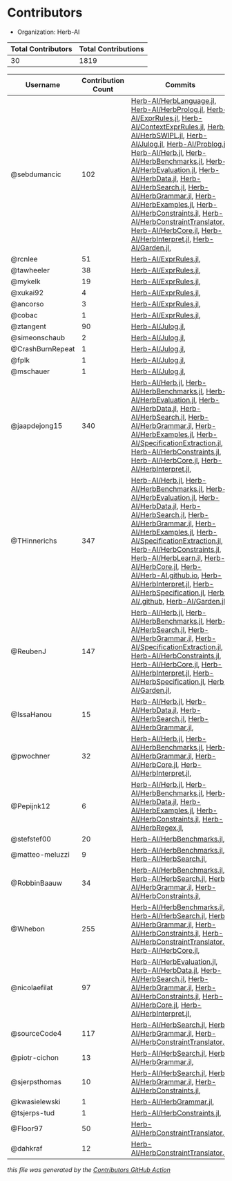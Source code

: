 # Contributors

- Organization: Herb-AI

| Total Contributors | Total Contributions |
| --- | --- |
| 30 | 1819 |

| Username | Contribution Count | Commits |
| --- | --- | --- |
| @sebdumancic | 102 | [Herb-AI/HerbLanguage.jl](https://github.com/Herb-AI/HerbLanguage.jl/commits?author=sebdumancic), [Herb-AI/HerbProlog.jl](https://github.com/Herb-AI/HerbProlog.jl/commits?author=sebdumancic), [Herb-AI/ExprRules.jl](https://github.com/Herb-AI/ExprRules.jl/commits?author=sebdumancic), [Herb-AI/ContextExprRules.jl](https://github.com/Herb-AI/ContextExprRules.jl/commits?author=sebdumancic), [Herb-AI/HerbSWIPL.jl](https://github.com/Herb-AI/HerbSWIPL.jl/commits?author=sebdumancic), [Herb-AI/Julog.jl](https://github.com/Herb-AI/Julog.jl/commits?author=sebdumancic), [Herb-AI/Problog.jl](https://github.com/Herb-AI/Problog.jl/commits?author=sebdumancic), [Herb-AI/Herb.jl](https://github.com/Herb-AI/Herb.jl/commits?author=sebdumancic), [Herb-AI/HerbBenchmarks.jl](https://github.com/Herb-AI/HerbBenchmarks.jl/commits?author=sebdumancic), [Herb-AI/HerbEvaluation.jl](https://github.com/Herb-AI/HerbEvaluation.jl/commits?author=sebdumancic), [Herb-AI/HerbData.jl](https://github.com/Herb-AI/HerbData.jl/commits?author=sebdumancic), [Herb-AI/HerbSearch.jl](https://github.com/Herb-AI/HerbSearch.jl/commits?author=sebdumancic), [Herb-AI/HerbGrammar.jl](https://github.com/Herb-AI/HerbGrammar.jl/commits?author=sebdumancic), [Herb-AI/HerbExamples.jl](https://github.com/Herb-AI/HerbExamples.jl/commits?author=sebdumancic), [Herb-AI/HerbConstraints.jl](https://github.com/Herb-AI/HerbConstraints.jl/commits?author=sebdumancic), [Herb-AI/HerbConstraintTranslator.jl](https://github.com/Herb-AI/HerbConstraintTranslator.jl/commits?author=sebdumancic), [Herb-AI/HerbCore.jl](https://github.com/Herb-AI/HerbCore.jl/commits?author=sebdumancic), [Herb-AI/HerbInterpret.jl](https://github.com/Herb-AI/HerbInterpret.jl/commits?author=sebdumancic), [Herb-AI/Garden.jl](https://github.com/Herb-AI/Garden.jl/commits?author=sebdumancic),  |
| @rcnlee | 51 | [Herb-AI/ExprRules.jl](https://github.com/Herb-AI/ExprRules.jl/commits?author=rcnlee),  |
| @tawheeler | 38 | [Herb-AI/ExprRules.jl](https://github.com/Herb-AI/ExprRules.jl/commits?author=tawheeler),  |
| @mykelk | 19 | [Herb-AI/ExprRules.jl](https://github.com/Herb-AI/ExprRules.jl/commits?author=mykelk),  |
| @xukai92 | 4 | [Herb-AI/ExprRules.jl](https://github.com/Herb-AI/ExprRules.jl/commits?author=xukai92),  |
| @ancorso | 3 | [Herb-AI/ExprRules.jl](https://github.com/Herb-AI/ExprRules.jl/commits?author=ancorso),  |
| @cobac | 1 | [Herb-AI/ExprRules.jl](https://github.com/Herb-AI/ExprRules.jl/commits?author=cobac),  |
| @ztangent | 90 | [Herb-AI/Julog.jl](https://github.com/Herb-AI/Julog.jl/commits?author=ztangent),  |
| @simeonschaub | 2 | [Herb-AI/Julog.jl](https://github.com/Herb-AI/Julog.jl/commits?author=simeonschaub),  |
| @CrashBurnRepeat | 1 | [Herb-AI/Julog.jl](https://github.com/Herb-AI/Julog.jl/commits?author=CrashBurnRepeat),  |
| @fplk | 1 | [Herb-AI/Julog.jl](https://github.com/Herb-AI/Julog.jl/commits?author=fplk),  |
| @mschauer | 1 | [Herb-AI/Julog.jl](https://github.com/Herb-AI/Julog.jl/commits?author=mschauer),  |
| @jaapdejong15 | 340 | [Herb-AI/Herb.jl](https://github.com/Herb-AI/Herb.jl/commits?author=jaapdejong15), [Herb-AI/HerbBenchmarks.jl](https://github.com/Herb-AI/HerbBenchmarks.jl/commits?author=jaapdejong15), [Herb-AI/HerbEvaluation.jl](https://github.com/Herb-AI/HerbEvaluation.jl/commits?author=jaapdejong15), [Herb-AI/HerbData.jl](https://github.com/Herb-AI/HerbData.jl/commits?author=jaapdejong15), [Herb-AI/HerbSearch.jl](https://github.com/Herb-AI/HerbSearch.jl/commits?author=jaapdejong15), [Herb-AI/HerbGrammar.jl](https://github.com/Herb-AI/HerbGrammar.jl/commits?author=jaapdejong15), [Herb-AI/HerbExamples.jl](https://github.com/Herb-AI/HerbExamples.jl/commits?author=jaapdejong15), [Herb-AI/SpecificationExtraction.jl](https://github.com/Herb-AI/SpecificationExtraction.jl/commits?author=jaapdejong15), [Herb-AI/HerbConstraints.jl](https://github.com/Herb-AI/HerbConstraints.jl/commits?author=jaapdejong15), [Herb-AI/HerbCore.jl](https://github.com/Herb-AI/HerbCore.jl/commits?author=jaapdejong15), [Herb-AI/HerbInterpret.jl](https://github.com/Herb-AI/HerbInterpret.jl/commits?author=jaapdejong15),  |
| @THinnerichs | 347 | [Herb-AI/Herb.jl](https://github.com/Herb-AI/Herb.jl/commits?author=THinnerichs), [Herb-AI/HerbBenchmarks.jl](https://github.com/Herb-AI/HerbBenchmarks.jl/commits?author=THinnerichs), [Herb-AI/HerbEvaluation.jl](https://github.com/Herb-AI/HerbEvaluation.jl/commits?author=THinnerichs), [Herb-AI/HerbData.jl](https://github.com/Herb-AI/HerbData.jl/commits?author=THinnerichs), [Herb-AI/HerbSearch.jl](https://github.com/Herb-AI/HerbSearch.jl/commits?author=THinnerichs), [Herb-AI/HerbGrammar.jl](https://github.com/Herb-AI/HerbGrammar.jl/commits?author=THinnerichs), [Herb-AI/HerbExamples.jl](https://github.com/Herb-AI/HerbExamples.jl/commits?author=THinnerichs), [Herb-AI/SpecificationExtraction.jl](https://github.com/Herb-AI/SpecificationExtraction.jl/commits?author=THinnerichs), [Herb-AI/HerbConstraints.jl](https://github.com/Herb-AI/HerbConstraints.jl/commits?author=THinnerichs), [Herb-AI/HerbLearn.jl](https://github.com/Herb-AI/HerbLearn.jl/commits?author=THinnerichs), [Herb-AI/HerbCore.jl](https://github.com/Herb-AI/HerbCore.jl/commits?author=THinnerichs), [Herb-AI/Herb-AI.github.io](https://github.com/Herb-AI/Herb-AI.github.io/commits?author=THinnerichs), [Herb-AI/HerbInterpret.jl](https://github.com/Herb-AI/HerbInterpret.jl/commits?author=THinnerichs), [Herb-AI/HerbSpecification.jl](https://github.com/Herb-AI/HerbSpecification.jl/commits?author=THinnerichs), [Herb-AI/.github](https://github.com/Herb-AI/.github/commits?author=THinnerichs), [Herb-AI/Garden.jl](https://github.com/Herb-AI/Garden.jl/commits?author=THinnerichs),  |
| @ReubenJ | 147 | [Herb-AI/Herb.jl](https://github.com/Herb-AI/Herb.jl/commits?author=ReubenJ), [Herb-AI/HerbBenchmarks.jl](https://github.com/Herb-AI/HerbBenchmarks.jl/commits?author=ReubenJ), [Herb-AI/HerbSearch.jl](https://github.com/Herb-AI/HerbSearch.jl/commits?author=ReubenJ), [Herb-AI/HerbGrammar.jl](https://github.com/Herb-AI/HerbGrammar.jl/commits?author=ReubenJ), [Herb-AI/SpecificationExtraction.jl](https://github.com/Herb-AI/SpecificationExtraction.jl/commits?author=ReubenJ), [Herb-AI/HerbConstraints.jl](https://github.com/Herb-AI/HerbConstraints.jl/commits?author=ReubenJ), [Herb-AI/HerbCore.jl](https://github.com/Herb-AI/HerbCore.jl/commits?author=ReubenJ), [Herb-AI/HerbInterpret.jl](https://github.com/Herb-AI/HerbInterpret.jl/commits?author=ReubenJ), [Herb-AI/HerbSpecification.jl](https://github.com/Herb-AI/HerbSpecification.jl/commits?author=ReubenJ), [Herb-AI/Garden.jl](https://github.com/Herb-AI/Garden.jl/commits?author=ReubenJ),  |
| @IssaHanou | 15 | [Herb-AI/Herb.jl](https://github.com/Herb-AI/Herb.jl/commits?author=IssaHanou), [Herb-AI/HerbData.jl](https://github.com/Herb-AI/HerbData.jl/commits?author=IssaHanou), [Herb-AI/HerbSearch.jl](https://github.com/Herb-AI/HerbSearch.jl/commits?author=IssaHanou), [Herb-AI/HerbGrammar.jl](https://github.com/Herb-AI/HerbGrammar.jl/commits?author=IssaHanou),  |
| @pwochner | 32 | [Herb-AI/Herb.jl](https://github.com/Herb-AI/Herb.jl/commits?author=pwochner), [Herb-AI/HerbBenchmarks.jl](https://github.com/Herb-AI/HerbBenchmarks.jl/commits?author=pwochner), [Herb-AI/HerbGrammar.jl](https://github.com/Herb-AI/HerbGrammar.jl/commits?author=pwochner), [Herb-AI/HerbCore.jl](https://github.com/Herb-AI/HerbCore.jl/commits?author=pwochner), [Herb-AI/HerbInterpret.jl](https://github.com/Herb-AI/HerbInterpret.jl/commits?author=pwochner),  |
| @Pepijnk12 | 6 | [Herb-AI/Herb.jl](https://github.com/Herb-AI/Herb.jl/commits?author=Pepijnk12), [Herb-AI/HerbBenchmarks.jl](https://github.com/Herb-AI/HerbBenchmarks.jl/commits?author=Pepijnk12), [Herb-AI/HerbData.jl](https://github.com/Herb-AI/HerbData.jl/commits?author=Pepijnk12), [Herb-AI/HerbExamples.jl](https://github.com/Herb-AI/HerbExamples.jl/commits?author=Pepijnk12), [Herb-AI/HerbConstraints.jl](https://github.com/Herb-AI/HerbConstraints.jl/commits?author=Pepijnk12), [Herb-AI/HerbRegex.jl](https://github.com/Herb-AI/HerbRegex.jl/commits?author=Pepijnk12),  |
| @stefstef00 | 20 | [Herb-AI/HerbBenchmarks.jl](https://github.com/Herb-AI/HerbBenchmarks.jl/commits?author=stefstef00),  |
| @matteo-meluzzi | 9 | [Herb-AI/HerbBenchmarks.jl](https://github.com/Herb-AI/HerbBenchmarks.jl/commits?author=matteo-meluzzi), [Herb-AI/HerbSearch.jl](https://github.com/Herb-AI/HerbSearch.jl/commits?author=matteo-meluzzi),  |
| @RobbinBaauw | 34 | [Herb-AI/HerbBenchmarks.jl](https://github.com/Herb-AI/HerbBenchmarks.jl/commits?author=RobbinBaauw), [Herb-AI/HerbSearch.jl](https://github.com/Herb-AI/HerbSearch.jl/commits?author=RobbinBaauw), [Herb-AI/HerbGrammar.jl](https://github.com/Herb-AI/HerbGrammar.jl/commits?author=RobbinBaauw), [Herb-AI/HerbConstraints.jl](https://github.com/Herb-AI/HerbConstraints.jl/commits?author=RobbinBaauw),  |
| @Whebon | 255 | [Herb-AI/HerbBenchmarks.jl](https://github.com/Herb-AI/HerbBenchmarks.jl/commits?author=Whebon), [Herb-AI/HerbSearch.jl](https://github.com/Herb-AI/HerbSearch.jl/commits?author=Whebon), [Herb-AI/HerbGrammar.jl](https://github.com/Herb-AI/HerbGrammar.jl/commits?author=Whebon), [Herb-AI/HerbConstraints.jl](https://github.com/Herb-AI/HerbConstraints.jl/commits?author=Whebon), [Herb-AI/HerbConstraintTranslator.jl](https://github.com/Herb-AI/HerbConstraintTranslator.jl/commits?author=Whebon), [Herb-AI/HerbCore.jl](https://github.com/Herb-AI/HerbCore.jl/commits?author=Whebon),  |
| @nicolaefilat | 97 | [Herb-AI/HerbEvaluation.jl](https://github.com/Herb-AI/HerbEvaluation.jl/commits?author=nicolaefilat), [Herb-AI/HerbData.jl](https://github.com/Herb-AI/HerbData.jl/commits?author=nicolaefilat), [Herb-AI/HerbSearch.jl](https://github.com/Herb-AI/HerbSearch.jl/commits?author=nicolaefilat), [Herb-AI/HerbGrammar.jl](https://github.com/Herb-AI/HerbGrammar.jl/commits?author=nicolaefilat), [Herb-AI/HerbConstraints.jl](https://github.com/Herb-AI/HerbConstraints.jl/commits?author=nicolaefilat), [Herb-AI/HerbCore.jl](https://github.com/Herb-AI/HerbCore.jl/commits?author=nicolaefilat), [Herb-AI/HerbInterpret.jl](https://github.com/Herb-AI/HerbInterpret.jl/commits?author=nicolaefilat),  |
| @sourceCode4 | 117 | [Herb-AI/HerbSearch.jl](https://github.com/Herb-AI/HerbSearch.jl/commits?author=sourceCode4), [Herb-AI/HerbGrammar.jl](https://github.com/Herb-AI/HerbGrammar.jl/commits?author=sourceCode4), [Herb-AI/HerbConstraintTranslator.jl](https://github.com/Herb-AI/HerbConstraintTranslator.jl/commits?author=sourceCode4),  |
| @piotr-cichon | 13 | [Herb-AI/HerbSearch.jl](https://github.com/Herb-AI/HerbSearch.jl/commits?author=piotr-cichon), [Herb-AI/HerbGrammar.jl](https://github.com/Herb-AI/HerbGrammar.jl/commits?author=piotr-cichon),  |
| @sjerpsthomas | 10 | [Herb-AI/HerbSearch.jl](https://github.com/Herb-AI/HerbSearch.jl/commits?author=sjerpsthomas), [Herb-AI/HerbGrammar.jl](https://github.com/Herb-AI/HerbGrammar.jl/commits?author=sjerpsthomas), [Herb-AI/HerbConstraints.jl](https://github.com/Herb-AI/HerbConstraints.jl/commits?author=sjerpsthomas),  |
| @kwasielewski | 1 | [Herb-AI/HerbGrammar.jl](https://github.com/Herb-AI/HerbGrammar.jl/commits?author=kwasielewski),  |
| @tsjerps-tud | 1 | [Herb-AI/HerbConstraints.jl](https://github.com/Herb-AI/HerbConstraints.jl/commits?author=tsjerps-tud),  |
| @Floor97 | 50 | [Herb-AI/HerbConstraintTranslator.jl](https://github.com/Herb-AI/HerbConstraintTranslator.jl/commits?author=Floor97),  |
| @dahkraf | 12 | [Herb-AI/HerbConstraintTranslator.jl](https://github.com/Herb-AI/HerbConstraintTranslator.jl/commits?author=dahkraf),  |

 _this file was generated by the [Contributors GitHub Action](https://github.com/github/contributors)_
